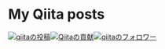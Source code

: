 
# My Qiita posts
[![qiitaの投稿](https://qiita-badge.apiapi.app/s/kkk2z/posts.svg)](http://qiita.com/kkk2z)[![Qiitaの貢献](https://qiita-badge.apiapi.app/s/kkk2z/contributions.svg)](http://qiita.com/kkk2z)[![qiitaのフォロワー](https://qiita-badge.apiapi.app/s/kkk2z/followers.svg)](http://qiita.com/kkk2z)
